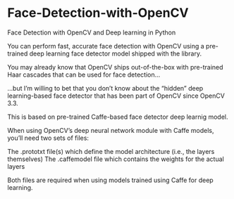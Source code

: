 # Face-Detection-with-OpenCV
Face Detection with OpenCV and Deep learning in Python

You can perform fast, accurate face detection with OpenCV using a pre-trained deep learning face detector model shipped with the library.

You may already know that OpenCV ships out-of-the-box with pre-trained Haar cascades that can be used for face detection…

…but I’m willing to bet that you don’t know about the “hidden” deep learning-based face detector that has been part of OpenCV since OpenCV 3.3.

This is based on pre-trained Caffe-based face detector deep learnig model.

When using OpenCV’s deep neural network module with Caffe models, you’ll need two sets of files:

The .prototxt file(s) which define the model architecture (i.e., the layers themselves)
The .caffemodel file which contains the weights for the actual layers

Both files are required when using models trained using Caffe for deep learning.
